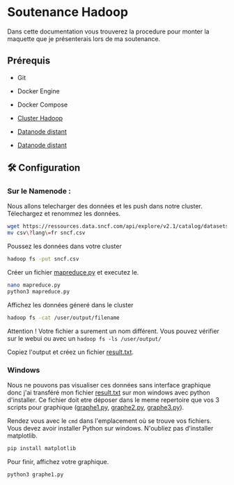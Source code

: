

# Soutenance Hadoop

Dans cette documentation vous trouverez la procedure pour monter la maquette que je présenterais lors de ma soutenance.



## Prérequis

- Git

- Docker Engine

- Docker Compose

- [Cluster Hadoop](https://github.com/baha1218/HadoopCluster)

- [Datanode distant](https://github.com/baha1218/HadoopDatanode)

- [Datanode distant](https://github.com/baha1218/HadoopPython)

## 🛠 Configuration

### Sur le Namenode : 

Nous allons telecharger des données et les push dans notre cluster.
Télechargez et renommez les données.

```bash
wget https://ressources.data.sncf.com/api/explore/v2.1/catalog/datasets/comptage-voyageurs-trains-transilien/exports/csv?lang=fr&timezone=Europe%2FBerlin&use_labels=true&delimiter=%3B
mv csv\?lang\=fr sncf.csv
```

Poussez les données dans votre cluster
```bash
hadoop fs -put sncf.csv
```
Créer un fichier [mapreduce.py](https://github.com/baha1218/HadoopSoutenance/blob/main/file/mapreduce.py) et executez le.
```bash
nano mapreduce.py
python3 mapreduce.py
```

Affichez les données géneré dans le cluster
```bash
hadoop fs -cat /user/output/filename
```
Attention ! Votre fichier a surement un nom différent. Vous pouvez vérifier sur le webui ou avec un `hadoop fs -ls /user/output/`

Copiez l'output et créez un fichier [result.txt](https://github.com/baha1218/HadoopSoutenance/blob/main/file/result.txt).

### Windows 

Nous ne pouvons pas visualiser ces données sans interface graphique donc j'ai transféré mon fichier [result.txt](https://github.com/baha1218/HadoopSoutenance/blob/main/file/result.txt) sur mon windows avec python d'installer. Ce fichier doit etre déposer dans le meme repertoire que vos 3 scripts pour graphique ([graphe1.py](https://github.com/baha1218/HadocopSoutenance/blob/main/file/graphe1.py), [graphe2.py](https://github.com/baha1218/HadocopSoutenance/blob/main/file/graphe2.py), [graphe3.py](https://github.com/baha1218/HadocopSoutenance/blob/main/file/graphe3.py)).

Rendez vous avec le `cmd` dans l'emplacement où se trouve vos fichiers.
Vous devez avoir installer Python sur windows. N'oubliez pas d'installer matplotlib.
```bash
pip install matplotlib
```
Pour finir, affichez votre graphique.
```bash
python3 graphe1.py
```
